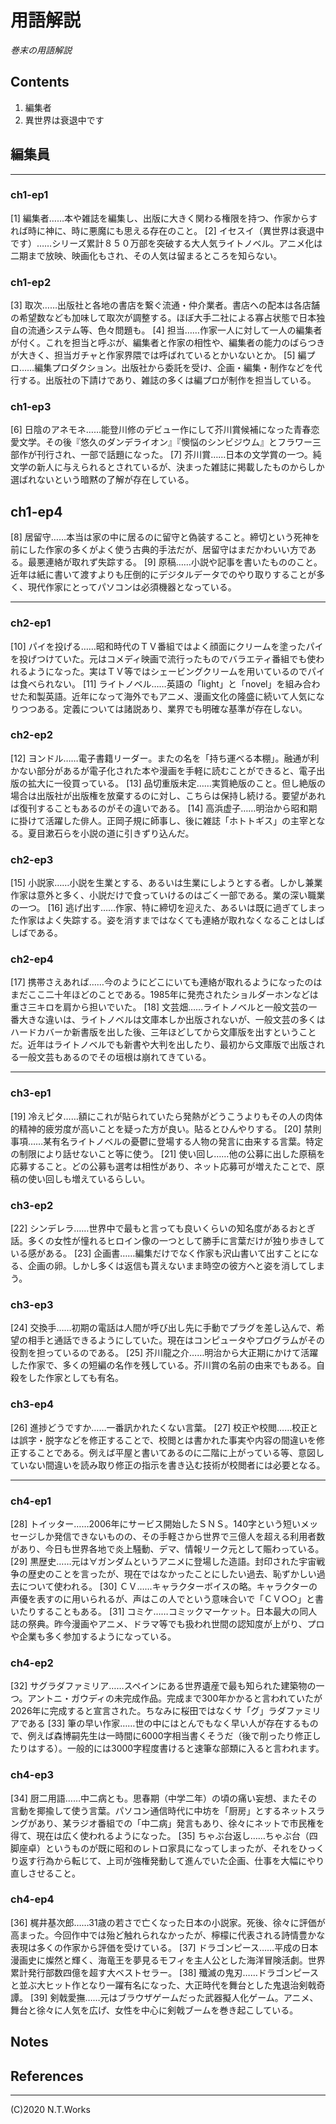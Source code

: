 # 用語解説

*巻末の用語解説*

## Contents

1. 編集者
2. 異世界は衰退中です

## 編集員

---

### ch1-ep1
[1] 編集者……本や雑誌を編集し、出版に大きく関わる権限を持つ、作家からすれば時に神に、時に悪魔にも思える存在のこと。
[2] イセスイ（異世界は衰退中です）……シリーズ累計８５０万部を突破する大人気ライトノベル。アニメ化は二期まで放映、映画化もされ、その人気は留まるところを知らない。

### ch1-ep2
[3] 取次……出版社と各地の書店を繋ぐ流通・仲介業者。書店への配本は各店舗の希望数なども加味して取次が調整する。ほぼ大手二社による寡占状態で日本独自の流通システム等、色々問題も。
[4] 担当……作家一人に対して一人の編集者が付く。これを担当と呼ぶが、編集者と作家の相性や、編集者の能力のばらつきが大きく、担当ガチャと作家界隈では呼ばれているとかいないとか。
[5] 編プロ……編集プロダクション。出版社から委託を受け、企画・編集・制作などを代行する。出版社の下請けであり、雑誌の多くは編プロが制作を担当している。

### ch1-ep3
[6] 日陰のアネモネ……能登川修のデビュー作にして芥川賞候補になった青春恋愛文学。その後『悠久のダンデライオン』『懊悩のシンビジウム』とフラワー三部作が刊行され、一部で話題になった。
[7] 芥川賞……日本の文学賞の一つ。純文学の新人に与えられるとされているが、決まった雑誌に掲載したものからしか選ばれないという暗黙の了解が存在している。

## ch1-ep4
[8] 居留守……本当は家の中に居るのに留守と偽装すること。締切という死神を前にした作家の多くがよく使う古典的手法だが、居留守はまだかわいい方である。最悪連絡が取れず失踪する。
[9] 原稿……小説や記事を書いたもののこと。近年は紙に書いて渡すよりも圧倒的にデジタルデータでのやり取りすることが多く、現代作家にとってパソコンは必須機器となっている。

---

### ch2-ep1
[10] パイを投げる……昭和時代のＴＶ番組ではよく顔面にクリームを塗ったパイを投げつけていた。元はコメディ映画で流行ったものでバラエティ番組でも使われるようになった。実はＴＶ等ではシェービングクリームを用いているのでパイは食べられない。
[11] ライトノベル……英語の「light」と「novel」を組み合わせた和製英語。近年になって海外でもアニメ、漫画文化の隆盛に続いて人気になりつつある。定義については諸説あり、業界でも明確な基準が存在しない。

### ch2-ep2

[12] ヨンドル……電子書籍リーダー。またの名を「持ち運べる本棚」。融通が利かない部分があるが電子化された本や漫画を手軽に読むことができると、電子出版の拡大に一役買っている。
[13] 品切重版未定……実質絶版のこと。但し絶版の場合は出版社が出版権を放棄するのに対し、こちらは保持し続ける。要望があれば復刊することもあるのがその違いである。
[14] 高浜虚子……明治から昭和期に掛けて活躍した俳人。正岡子規に師事し、後に雑誌「ホトトギス」の主宰となる。夏目漱石らを小説の道に引きずり込んだ。

### ch2-ep3

[15] 小説家……小説を生業とする、あるいは生業にしようとする者。しかし兼業作家は意外と多く、小説だけで食っていけるのはごく一部である。業の深い職業の一つ。
[16] 逃げ出す……作家、特に締切を迎えた、あるいは既に過ぎてしまった作家はよく失踪する。姿を消すまではなくても連絡が取れなくなることはしばしばである。

### ch2-ep4

[17] 携帯さえあれば……今のようにどこにいても連絡が取れるようになったのはまだここ二十年ほどのことである。1985年に発売されたショルダーホンなどは重さ三キロを肩から担いでいた。
[18] 文芸畑……ライトノベルと一般文芸の一番大きな違いは、ライトノベルは文庫本しか出版されないが、一般文芸の多くはハードカバーか新書版を出した後、三年ほどしてから文庫版を出すということだ。近年はライトノベルでも新書や大判を出したり、最初から文庫版で出版される一般文芸もあるのでその垣根は崩れてきている。

---

### ch3-ep1

[19] 冷えピタ……額にこれが貼られていたら発熱がどうこうよりもその人の肉体的精神的疲労度が高いことを疑った方が良い。貼るとひんやりする。
[20] 禁則事項……某有名ライトノベルの憂鬱に登場する人物の発言に由来する言葉。特定の制限により話せないこと等に使う。
[21] 使い回し……他の公募に出した原稿を応募すること。どの公募も選考は相性があり、ネット応募可が増えたことで、原稿の使い回しも増えているらしい。

### ch3-ep2

[22] シンデレラ……世界中で最もと言っても良いくらいの知名度があるおとぎ話。多くの女性が憧れるヒロイン像の一つとして勝手に言葉だけが独り歩きしている感がある。
[23] 企画書……編集だけでなく作家も沢山書いて出すことになる、企画の卵。しかし多くは返信も貰えないまま時空の彼方へと姿を消してしまう。

### ch3-ep3

[24] 交換手……初期の電話は人間が呼び出し先に手動でプラグを差し込んで、希望の相手と通話できるようにしていた。現在はコンピュータやプログラムがその役割を担っているのである。
[25] 芥川龍之介……明治から大正期にかけて活躍した作家で、多くの短編の名作を残している。芥川賞の名前の由来でもある。自殺をした作家としても有名。

### ch3-ep4

[26] 進捗どうですか……一番訊かれたくない言葉。
[27] 校正や校閲……校正とは誤字・脱字などを修正することで、校閲とは書かれた事実や内容の間違いを修正することである。例えば平屋と書いてあるのに二階に上がっている等、意図していない間違いを読み取り修正の指示を書き込む技術が校閲者には必要となる。

---

### ch4-ep1

[28] トイッター……2006年にサービス開始したＳＮＳ。140字という短いメッセージしか発信できないものの、その手軽さから世界で三億人を超える利用者数があり、今日も世界各地で炎上騒動、デマ、情報リーク元として賑わっている。
[29] 黒歴史……元は∀ガンダムというアニメに登場した造語。封印された宇宙戦争の歴史のことを言ったが、現在ではなかったことにしたい過去、恥ずかしい過去について使われる。
[30] ＣＶ……キャラクターボイスの略。キャラクターの声優を表すのに用いられるが、声はこの人でという意味合いで「ＣＶ○○」と書いたりすることもある。
[31] コミケ……コミックマーケット。日本最大の同人誌の祭典。昨今漫画やアニメ、ドラマ等でも扱われ世間の認知度が上がり、プロや企業も多く参加するようになっている。

### ch4-ep2

[32] サグラダファミリア……スペインにある世界遺産で最も知られた建築物の一つ。アントニ・ガウディの未完成作品。完成まで300年かかると言われていたが2026年に完成すると宣言された。ちなみに桜田ではなくサ「グ」ラダファミリアである
[33] 筆の早い作家……世の中にはとんでもなく早い人が存在するもので、例えば森博嗣先生は一時間に6000字相当書くそうだ（後で削ったり修正したりはする）。一般的には3000字程度書けると速筆な部類に入ると言われます。

### ch4-ep3

[34] 厨二用語……中二病とも。思春期（中学二年）の頃の痛い妄想、またその言動を揶揄して使う言葉。パソコン通信時代に中坊を「厨房」とするネットスラングがあり、某ラジオ番組での「中二病」発言もあり、徐々にネットで市民権を得て、現在は広く使われるようになった。
[35] ちゃぶ台返し……ちゃぶ台（四脚座卓）というものが既に昭和のレトロ家具になってしまったが、それをひっくり返す行為から転じて、上司が強権発動して進んでいた企画、仕事を大幅にやり直しさせること。

### ch4-ep4

[36] 梶井基次郎……31歳の若さで亡くなった日本の小説家。死後、徐々に評価が高まった。今回作中では殆ど触れられなかったが、檸檬に代表される詩情豊かな表現は多くの作家から評価を受けている。
[37] ドラゴンピース……平成の日本漫画史に燦然と輝く、海竜王を夢見るモフィを主人公とした海洋冒険活劇。世界累計発行部数四億を超す大ベストセラー。
[38] 殲滅の鬼刃……ドラゴンピースと並ぶ大ヒット作となり一躍有名になった、大正時代を舞台とした鬼退治剣戟奇譚。
[39] 剣戟愛撫……元はブラウザゲームだった武器擬人化ゲーム。アニメ、舞台と徐々に人気を広げ、女性を中心に剣戟ブームを巻き起こしている。

## Notes

## References

---
(C)2020 N.T.Works
